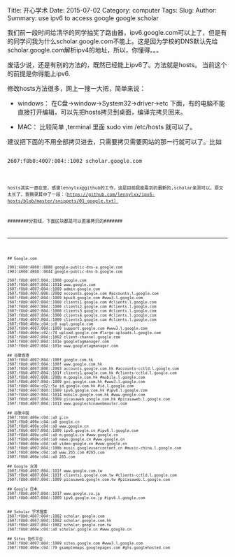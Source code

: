 Title: 开心学术
Date: 2015-07-02
Category: computer
Tags:
Slug:
Author:
Summary: use ipv6 to access google  google scholar

我们前一段时间给清华的同学抽奖了路由器，ipv6.google.com可以上了，但是有的同学问我为什么scholar.google.com不能上。这是因为学校的DNS默认先给scholar.google.com解析ipv4的地址，所以，你懂得。。。

废话少说，还是有别的方法的，既然已经能上ipv6了。方法就是hosts。 当前这个的前提是你得能上ipv6.

修改hosts方法很多，网上一搜一大把，简单来说：

* windows： 在C盘->window->System32->driver->etc 下面，有的电脑不能直接打开编辑，可以先把hosts拷贝到桌面，编译完拷贝回来。

* MAC： 比较简单 ,terminal 里面 sudo vim /etc/hosts 就可以了。

建议把下面的不用全部拷贝进去，只需要拷贝需要网站的那一行就可以了。比如
<pre><code>
2607:f8b0:4007:804::1002 scholar.google.com
<code></pre>

hosts其实一直在变，感谢lennylxx@github的工作，这是目前我能看到的最新的,scholar亲测可以。原文太长了，我摘录其中了一段：（https://github.com/lennylxx/ipv6-hosts/blob/master/snippets/01_google.txt）


########分割线，下面区块都是可以直接拷贝的#######

---

<pre><code>
## Google.com

2001:4860:4860::8888 google-public-dns-a.google.com
2001:4860:4860::8844 google-public-dns-b.google.com

2607:f8b0:4007:804::1008 google.com
2607:f8b0:4007:804::1014 www.google.com
2607:f8b0:4007:804::1009 admin.google.com
2607:f8b0:4007:808::200d accounts.google.com #accounts.l.google.com
2607:f8b0:4007:804::1009 bpui0.google.com #www3.l.google.com
2607:f8b0:4007:804::1000 clients1.google.com #clients.l.google.com
2607:f8b0:4007:804::1000 clients2.google.com #clients.l.google.com
2607:f8b0:4007:804::1000 clients3.google.com #clients.l.google.com
2607:f8b0:4007:804::1000 clients4.google.com #clients.l.google.com
2607:f8b0:4007:804::1000 clients5.google.com #clients.l.google.com
2607:f8b0:400e:c04::c0 supl.google.com
2607:f8b0:4007:804::1009 support.google.com #www3.l.google.com
2607:f8b0:400e:c02::74 upload.google.com #large-uploads.l.google.com
2607:f8b0:4007:804::1002 client-channel.google.com
2607:f8b0:4007:804::101e googletagmanager.com
2607:f8b0:4007:804::101e www.googletagmanager.com

## 谷歌香港
2607:f8b0:4007:804::100f google.com.hk
2607:f8b0:4007:804::100f www.google.com.hk
2607:f8b0:4007:808::2003 accounts.google.com.hk #accounts-cctld.l.google.com
2607:f8b0:4007:804::101f clients1.google.com.hk #clients-cctld.l.google.com
2607:f8b0:4007:808::200b m.google.com.hk #mobile.l.google.com
2607:f8b0:4007:804::1009 gxc.google.com.hk #www3.l.google.com
2607:f8b0:400e:c02::5e id.google.com.hk #id.l.google.com
2607:f8b0:4007:804::1009 ipv6.google.com.hk #ipv6.l.google.com
2607:f8b0:4007:804::1014 mobile.google.com.hk #www.google.com
2607:f8b0:4007:804::1009 picasaweb.google.com.hk #picasaweb.l.google.com
2607:f8b0:4007:804::1013 www.googlechinawebmaster.com

## 谷歌中国
2607:f8b0:400e:c04::a0 g.cn
2607:f8b0:400e:c04::a0 google.cn
2607:f8b0:400e:c04::a0 www.google.cn
2607:f8b0:4007:804::1009 ipv6.google.cn #ipv6.l.google.com
2607:f8b0:400e:c04::a0 m.google.cn #www.google.cn
2607:f8b0:400e:c04::a0 news.google.cn #www.google.cn
2607:f8b0:400e:c04::a0 video.google.cn #www.google.cn
2607:f8b0:4007:804::100b music.googleusercontent.cn #music-china.l.google.com
2607:f8b0:400e:c04::a0 www.265.com #265.com
2607:f8b0:400e:c04::a0 265.com

## Google 台湾
2607:f8b0:4007:804::101f www.google.com.tw
2607:f8b0:4007:804::101f clients1.google.com.tw #clients-cctld.l.google.com
2607:f8b0:4007:804::1009 picasaweb.google.com.tw #picasaweb.l.google.com

## Google 日本
2607:f8b0:4007:804::1017 www.google.co.jp
2607:f8b0:4007:804::1009 ipv6.google.co.jp #ipv6.l.google.com


## Scholar 学术搜索
2607:f8b0:4007:804::1002 scholar.google.com
2607:f8b0:4007:804::1002 scholar.google.com.hk
2607:f8b0:4007:804::1002 scholar.google.com.tw
2607:f8b0:400e:c04::a0 scholar.google.cn #www.google.cn

## Sites 协作平台
2607:f8b0:4007:804::1009 sites.google.com #www3.l.google.com
2607:f8b0:400e:c04::79 gsamplemaps.googlepages.com #ghs.googlehosted.com
<code></pre>
